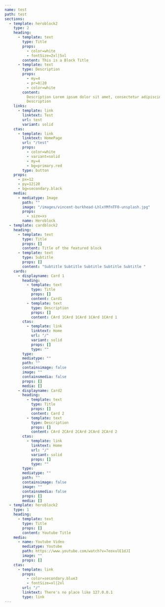 ```yaml
---
name: test
path: test
sections:
  - template: heroblock2
    type: 2
    heading:
      - template: text
        type: Title
        props:
          - color=white
          - fontSize=2xl|5xl
        content: This is a Block Title
      - template: text
        type: Description
        props:
          - my=4
          - pr=8|20
          - color=white
        content:
          Description Lorem ipsum dolor sit amet, consectetur adipiscing elit. Cras faucibus, eros vitae condimentum vestibulum, augue ipsum congue augue, eget consectetur mauris purus non massa. Nulla facilisi. Proin ullamcorper libero efficitur sem dapibus, sit amet condimentum sapien tincidunt. Nam felis sem, tristique vel imperdiet faucibus, tincidunt at tortor. Nulla faucibus tincidunt lectus, sed luctus nulla tristique ac. Nunc consectetur odio massa, eu molestie enim aliquam vel. Nullam nulla turpis, maximus vel est quis, vestibulum dictum leo.
          Description
    links:
      - template: link
        linktext: Test
        url: test
        variant: solid
    ctas:
      - template: link
        linktext: HomePage
        url: "/test"
        props:
          - color=white
          - variant=solid
          - my=4
          - bg=primary.red
        type: button
    props:
      - px=12
      - py=12|20
      - bg=secondary.black
    media:
      - mediatype: Image
        path: ""
        image: "/images/vincent-burkhead-LhlxYMfnTF0-unsplash.jpg"
        props:
          - size=xs
        name: Heroblock
  - template: cardblock2
    heading:
      - template: text
        type: Title
        props: []
        content: Title of the featured block
      - template: text
        type: Subtitle
        props: []
        content: "Subtitle Subtitle Subtitle Subtitle Subtitle "
    cards:
      - displayname: Card 1
        heading:
          - template: text
            type: Title
            props: []
            content: Card1
          - template: text
            type: Description
            props: []
            content: CArd 1CArd 1CArd 1CArd 1CArd 1
        ctas:
          - template: link
            linktext: Home
            url: "/"
            variant: solid
            props: []
            type: ""
        type:
        mediatype: ""
        path: ""
        containsimage: false
        image: ""
        containsmedia: false
        props: []
        media: []
      - displayname: Card2
        heading:
          - template: text
            type: Title
            props: []
            content: Card 2
          - template: text
            type: Description
            props: []
            content: CArd 2CArd 2CArd 2CArd 2CArd 2
        ctas:
          - template: link
            linktext: Home
            url: "/"
            variant: solid
            props: []
            type: ""
        type:
        mediatype: ""
        path: ""
        containsimage: false
        image: ""
        containsmedia: false
        props: []
        media: []
  - template: heroblock2
    type: 1
    heading:
      - template: text
        type: Title
        props: []
        content: Youtube Title
    media:
      - name: Youtube Video
        mediatype: Youtube
        path: https://www.youtube.com/watch?v=7eoxulE1dJI
        image: ""
        props: []
    ctas:
      - template: link
        props:
          - color=secondary.blue3
          - fontSize=xl|2xl
        url: "/"
        linktext: There's no place like 127.0.0.1
        type: link
---
```

